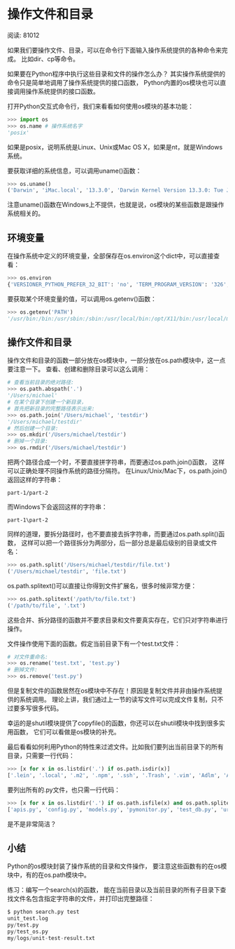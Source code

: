 # 操作文件和目录

阅读: 81012

如果我们要操作文件、目录，可以在命令行下面输入操作系统提供的各种命令来完成。
比如dir、cp等命令。

如果要在Python程序中执行这些目录和文件的操作怎么办？
其实操作系统提供的命令只是简单地调用了操作系统提供的接口函数，
Python内置的os模块也可以直接调用操作系统提供的接口函数。

打开Python交互式命令行，我们来看看如何使用os模块的基本功能：

```python
>>> import os
>>> os.name # 操作系统名字
'posix'
```

如果是posix，说明系统是Linux、Unix或Mac OS X，如果是nt，就是Windows系统。

要获取详细的系统信息，可以调用uname()函数：

```python
>>> os.uname()
('Darwin', 'iMac.local', '13.3.0', 'Darwin Kernel Version 13.3.0: Tue Jun  3 21:27:35 PDT 2014; root:xnu-2422.110.17~1/RELEASE_X86_64', 'x86_64')
```
注意uname()函数在Windows上不提供，也就是说，os模块的某些函数是跟操作系统相关的。

## 环境变量

在操作系统中定义的环境变量，全部保存在os.environ这个dict中，可以直接查看：

```python
>>> os.environ
{'VERSIONER_PYTHON_PREFER_32_BIT': 'no', 'TERM_PROGRAM_VERSION': '326', 'LOGNAME': 'michael', 'USER': 'michael', 'PATH': '/usr/bin:/bin:/usr/sbin:/sbin:/usr/local/bin:/opt/X11/bin:/usr/local/mysql/bin', ...}
```

要获取某个环境变量的值，可以调用os.getenv()函数：

```python
>>> os.getenv('PATH')
'/usr/bin:/bin:/usr/sbin:/sbin:/usr/local/bin:/opt/X11/bin:/usr/local/mysql/bin'
```

## 操作文件和目录

操作文件和目录的函数一部分放在os模块中，一部分放在os.path模块中，这一点要注意一下。
查看、创建和删除目录可以这么调用：

```python
# 查看当前目录的绝对路径:
>>> os.path.abspath('.')
'/Users/michael'
# 在某个目录下创建一个新目录，
# 首先把新目录的完整路径表示出来:
>>> os.path.join('/Users/michael', 'testdir')
'/Users/michael/testdir'
# 然后创建一个目录:
>>> os.mkdir('/Users/michael/testdir')
# 删掉一个目录:
>>> os.rmdir('/Users/michael/testdir')
```

把两个路径合成一个时，不要直接拼字符串，而要通过os.path.join()函数，
这样可以正确处理不同操作系统的路径分隔符。
在Linux/Unix/Mac下，os.path.join()返回这样的字符串：

`part-1/part-2`

而Windows下会返回这样的字符串：

`part-1\part-2`

同样的道理，要拆分路径时，也不要直接去拆字符串，而要通过os.path.split()函数，
这样可以把一个路径拆分为两部分，后一部分总是最后级别的目录或文件名：

```python
>>> os.path.split('/Users/michael/testdir/file.txt')
('/Users/michael/testdir', 'file.txt')
```
os.path.splitext()可以直接让你得到文件扩展名，很多时候非常方便：

```python
>>> os.path.splitext('/path/to/file.txt')
('/path/to/file', '.txt')
```
这些合并、拆分路径的函数并不要求目录和文件要真实存在，它们只对字符串进行操作。

文件操作使用下面的函数。假定当前目录下有一个test.txt文件：

```python
# 对文件重命名:
>>> os.rename('test.txt', 'test.py')
# 删掉文件:
>>> os.remove('test.py')
```

但是复制文件的函数居然在os模块中不存在！原因是复制文件并非由操作系统提供的系统调用。
理论上讲，我们通过上一节的读写文件可以完成文件复制，只不过要多写很多代码。

幸运的是shutil模块提供了copyfile()的函数，你还可以在shutil模块中找到很多实用函数，
它们可以看做是os模块的补充。

最后看看如何利用Python的特性来过滤文件。比如我们要列出当前目录下的所有目录，只需要一行代码：

```python
>>> [x for x in os.listdir('.') if os.path.isdir(x)]
['.lein', '.local', '.m2', '.npm', '.ssh', '.Trash', '.vim', 'Adlm', 'Applications', 'Desktop', ...]
```

要列出所有的.py文件，也只需一行代码：

```python
>>> [x for x in os.listdir('.') if os.path.isfile(x) and os.path.splitext(x)[1]=='.py']
['apis.py', 'config.py', 'models.py', 'pymonitor.py', 'test_db.py', 'urls.py', 'wsgiapp.py']
```

是不是非常简洁？

## 小结

Python的os模块封装了操作系统的目录和文件操作，
要注意这些函数有的在os模块中，有的在os.path模块中。

练习：编写一个search(s)的函数，
能在当前目录以及当前目录的所有子目录下查找文件名包含指定字符串的文件，并打印出完整路径：

```python
$ python search.py test
unit_test.log
py/test.py
py/test_os.py
my/logs/unit-test-result.txt
```
